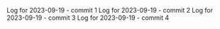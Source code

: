 Log for 2023-09-19 - commit 1
Log for 2023-09-19 - commit 2
Log for 2023-09-19 - commit 3
Log for 2023-09-19 - commit 4
